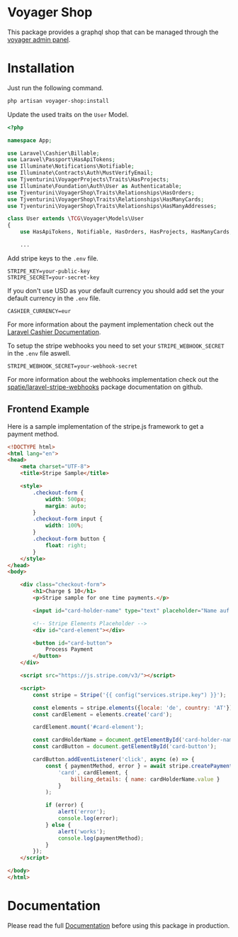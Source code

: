 # Voyager Shop

This package provides a graphql shop that can be managed through the [voyager admin panel](https://laravelvoyager.com/).

# Installation

Just run the following command.

```bash
php artisan voyager-shop:install
```

Update the used traits on the `User` Model.

```php
<?php

namespace App;

use Laravel\Cashier\Billable;
use Laravel\Passport\HasApiTokens;
use Illuminate\Notifications\Notifiable;
use Illuminate\Contracts\Auth\MustVerifyEmail;
use Tjventurini\VoyagerProjects\Traits\HasProjects;
use Illuminate\Foundation\Auth\User as Authenticatable;
use Tjventurini\VoyagerShop\Traits\Relationships\HasOrders;
use Tjventurini\VoyagerShop\Traits\Relationships\HasManyCards;
use Tjventurini\VoyagerShop\Traits\Relationships\HasManyAddresses;

class User extends \TCG\Voyager\Models\User
{
    use HasApiTokens, Notifiable, HasOrders, HasProjects, HasManyCards, HasManyAddresses, Billable;

    ...
```

Add stripe keys to the `.env` file.

```
STRIPE_KEY=your-public-key
STRIPE_SECRET=your-secret-key
```

If you don't use USD as your default currency you should add set the your default currency in the `.env` file.

```
CASHIER_CURRENCY=eur
```


For more information about the payment implementation check out the [Laravel Cashier Documentation](https://laravel.com/docs/billing).

To setup the stripe webhooks you need to set your `STRIPE_WEBHOOK_SECRET` in the `.env` file aswell.

```
STRIPE_WEBHOOK_SECRET=your-webhook-secret
```

For more information about the webhooks implementation check out the [spatie/laravel-stripe-webhooks](https://github.com/spatie/laravel-stripe-webhooks) package documentation on github.

## Frontend Example

Here is a sample implementation of the stripe.js framework to get a payment method.

```html
<!DOCTYPE html>
<html lang="en">
<head>
    <meta charset="UTF-8">
    <title>Stripe Sample</title>

    <style>
        .checkout-form {
            width: 500px;
            margin: auto;
        }
        .checkout-form input {
            width: 100%;
        }
        .checkout-form button {
            float: right;
        }
    </style>
</head>
<body>

    <div class="checkout-form">
        <h1>Charge $ 10</h1>
        <p>Stripe sample for one time payments.</p>

        <input id="card-holder-name" type="text" placeholder="Name auf der Karte">

        <!-- Stripe Elements Placeholder -->
        <div id="card-element"></div>

        <button id="card-button">
            Process Payment
        </button>
    </div>

    <script src="https://js.stripe.com/v3/"></script>

    <script>
        const stripe = Stripe('{{ config("services.stripe.key") }}');

        const elements = stripe.elements({locale: 'de', country: 'AT'});
        const cardElement = elements.create('card');

        cardElement.mount('#card-element');

        const cardHolderName = document.getElementById('card-holder-name');
        const cardButton = document.getElementById('card-button');

        cardButton.addEventListener('click', async (e) => {
            const { paymentMethod, error } = await stripe.createPaymentMethod(
                'card', cardElement, {
                    billing_details: { name: cardHolderName.value }
                }
            );

            if (error) {
                alert('error');
                console.log(error);
            } else {
                alert('works');
                console.log(paymentMethod);
            }
        });
    </script>

</body>
</html>
```

# Documentation

Please read the full [Documentation]() before using this package in production.